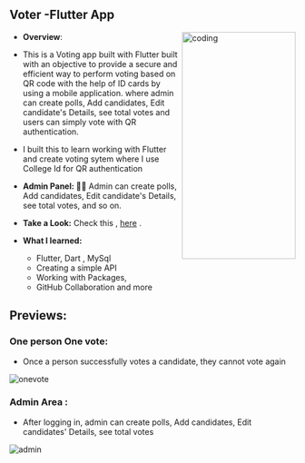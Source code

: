## Voter -Flutter App
<p align="left">
<a href="https://github.com/thesuman74/Voter"><img align="right" alt="coding" width="200" height="400" src="https://thesuman74.github.io/portfolio/images/simple.gif"></a>
</p>

- **Overview**:
- This is a Voting app built with Flutter built with an objective to provide a secure and efficient way to perform voting based on QR code with the help of ID cards by using a mobile application. where admin can create polls, Add candidates, Edit candidate's Details, see total votes and users can simply vote with QR authentication.
-  I built this to learn working with Flutter and create voting sytem where I use College Id for QR authentication

- **Admin Panel: 🙎‍♂️**  Admin can create polls, Add candidates, Edit candidate's Details, see total votes, and so on. 
- **Take a Look:** Check this , [here](https://github.com/thesuman74/Voter) . 
  
- **What I learned:**
  - Flutter, Dart , MySql 
  - Creating a simple API 
  - Working with Packages,
  - GitHub Collaboration and more
 

## Previews:
### One person One vote:
- Once a person successfully votes a candidate, they cannot vote again

![onevote](https://github.com/thesuman74/Voter/assets/58351346/9d46b3b1-dbec-43f0-bf2a-9ba464a7badc)


### Admin Area :
- After logging in, admin can create polls, Add candidates, Edit candidates' Details, see total votes

  
![admin](https://github.com/thesuman74/Voter/assets/58351346/96165aa0-80f2-4265-9446-d56e6ee6c2fc)
